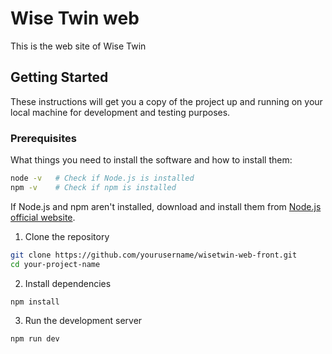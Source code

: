 # Wise Twin web

This is the web site of Wise Twin

## Getting Started

These instructions will get you a copy of the project up and running on your local machine for development and testing purposes.

### Prerequisites

What things you need to install the software and how to install them:

```bash
node -v   # Check if Node.js is installed
npm -v    # Check if npm is installed
```

If Node.js and npm aren't installed, download and install them from [Node.js official website](https://nodejs.org/en).

1. Clone the repository

```bash
git clone https://github.com/yourusername/wisetwin-web-front.git
cd your-project-name
```

2. Install dependencies

```bash
npm install
```

3. Run the development server

```bash
npm run dev
```
